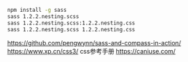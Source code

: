 ```sh
npm install -g sass
sass 1.2.2.nesting.scss 
sass 1.2.2.nesting.scss:1.2.2.nesting.css
sass 1.2.2.nesting.scss 1.2.2.nesting.css
```
https://github.com/pengwynn/sass-and-compass-in-action/
https://www.xp.cn/css3/ css参考手册
https://caniuse.com/
